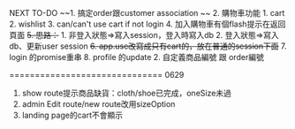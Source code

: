 NEXT TO-DO
~~1. 搞定order跟customer association  ~~
2. 購物車功能
    1. cart
    2. wishlist
    3. can/can't use cart if not login
    4. 加入購物車有個flash提示在返回頁面
    ~~5. 思路：~~
        1. 非登入狀態=>寫入session，登入時寫入db
        2. 登入狀態=>寫入db、更新user session
    ~~6. app.use改寫成只有cart的，放在普通的session下面~~
    7. login 的promise重串
    8. profile 的update
2. 自定義商品編號 跟 order編號

==============================
0629
1. show route提示商品缺貨：cloth/shoe已完成，oneSize未過
2. admin Edit route/new route改用sizeOption
3. landing page的cart不會顯示
